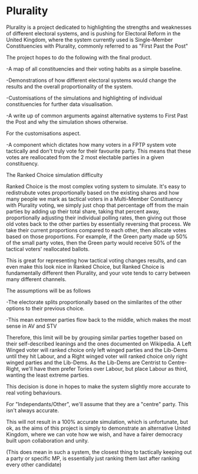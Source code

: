 # Plurality
 
 Plurality is a project dedicated to highlighting the strengths and weaknesses of different electoral systems, and is pushing for Electoral Reform in the United Kingdom, where the system currently used is Single-Member Constituencies with Plurality, commonly referred to as "First Past the Post"

 The project hopes to do the following with the final product.

 -A map of all constituencies and their voting habits as a simple baseline.

 -Demonstrations of how different electoral systems would change the results and the overall proportionality of the system.

 -Customisations of the simulations and highlighting of individual constituencies for further data visualisation.

 -A write up of common arguments against alternative systems to First Past the Post and why the simulation shows otherwise.



For the customisations aspect.

-A component which dictates how many voters in a FPTP system vote tactically and don't truly vote for their favourite party. This means that these votes are reallocated from the 2 most electable parties in a given constituency. 



The Ranked Choice simulation difficulty


Ranked Choice is the most complex voting system to simulate. It's easy to redistrubute votes proportionally based on the existing shares and how many people we mark as tactical voters in a Multi-Member Constituency with Plurality voting, we simply just chop that percentage off from the main parties by adding up their total share, taking that percent away, proportionally adjusting their individual polling rates, then giving out those old votes back to the other parties by essentially reversing that process. We take their current proportions compared to each other, then allocate votes based on those proportions. For example, if the Green party made up 50% of the small party votes, then the Green party would receive 50% of the tactical voters' reallocated ballots. 

This is great for representing how tactical voting changes results, and can even make this look nice in Ranked Choice, but Ranked Choice is fundamentally different then Plurality, and your vote tends to carry between many different channels. 

The assumptions will be as follows

-The electorate splits proportionally based on the similarites of the other options to their previous choice.

-This mean extremer parties flow back to the middle, which makes the most sense in AV and STV

Therefore, this limit will be by grouping similar parties together based on their self-described leanings and the ones documented on Wikipedia. A Left Winged voter will ranked choice only left winged parties and the Lib-Dems until they hit Labour, and a Right winged voter will ranked choice only right winged parties and the Lib-Dems. As the Lib-Dems are Centrist to Centre-Right, we'll have them prefer Tories over Labour, but place Labour as third, wanting the least extreme parties.


This decision is done in hopes to make the system slightly more accurate to real voting behaviours.

For "Independants/Other", we'll assume that they are a "centre" party. This isn't always accurate.

This will not result in a 100% accurate simulation, which is unfortunate, but ok, as the aims of this project is simply to demonstrate an alternative United Kingdom, where we can vote how we wish, and have a fairer democracy built upon collaboration and unity. 

(This does mean in such a system, the closest thing to tactically keeping out a party or specific MP, is essentially just ranking them last after ranking every other candidate)